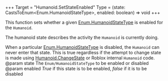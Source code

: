+++
Target = "Humanoid.SetStateEnabled"
Type = (state: CastsToEnum<Enum.HumanoidStateType>, enabled: boolean) => void
+++

This function sets whether a given [Enum.HumanoidStateType](https://developer.roblox.com/search#stq=HumanoidStateType) is enabled for the `Humanoid`.The humanoid state describes the activity the `Humanoid` is currently doing.When a particular [Enum.HumanoidStateType](https://developer.roblox.com/search#stq=HumanoidStateType) is disabled, the `Humanoid` can never enter that state. This is true regardless if the attempt to change state is made using [Humanoid.ChangeState](https://developer.roblox.com/api-reference/function/Humanoid/ChangeState) or Roblox internal `Humanoid` code.@param state The `Enum/HumanoidStateType` to be enabled or disabled@param enabled *True* if this state is to be enabled, *false* if it is to be disabled